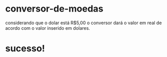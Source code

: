 # conversor-de-moedas
<p> considerando que o dolar está R$5,00 o conversor dará o valor em real de acordo com o valor inserido em dolares.

<h1> sucesso! </h1>
